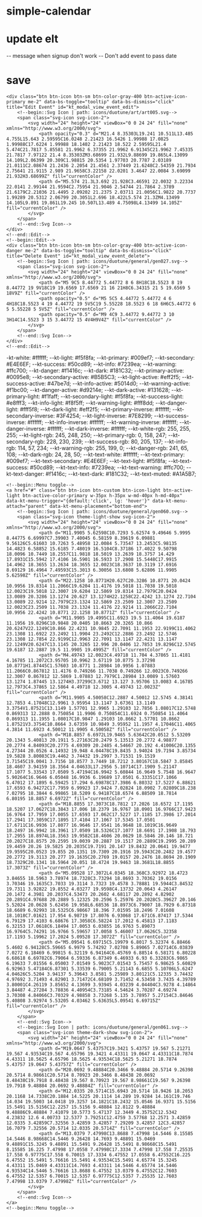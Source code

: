 # simple-calendar

# update elt
-- message when signup don't work
-- Don't add event to pass date

# save

<!--begin::Edit-->
    <div class="btn btn-icon btn-sm btn-color-gray-400 btn-active-icon-primary me-2" data-bs-toggle="tooltip" data-bs-dismiss="click" title="Edit Event" id="kt_modal_view_event_edit">
        <!--begin::Svg Icon | path: icons/duotune/art/art005.svg-->
        <span class="svg-icon svg-icon-2">
            <svg width="24" height="24" viewBox="0 0 24 24" fill="none" xmlns="http://www.w3.org/2000/svg">
                <path opacity="0.3" d="M21.4 8.35303L19.241 10.511L13.485 4.755L15.643 2.59595C16.0248 2.21423 16.5426 1.99988 17.0825 1.99988C17.6224 1.99988 18.1402 2.21423 18.522 2.59595L21.4 5.474C21.7817 5.85581 21.9962 6.37355 21.9962 6.91345C21.9962 7.45335 21.7817 7.97122 21.4 8.35303ZM3.68699 21.932L9.88699 19.865L4.13099 14.109L2.06399 20.309C1.98815 20.5354 1.97703 20.7787 2.03189 21.0111C2.08674 21.2436 2.2054 21.4561 2.37449 21.6248C2.54359 21.7934 2.75641 21.9115 2.989 21.9658C3.22158 22.0201 3.4647 22.0084 3.69099 21.932H3.68699Z" fill="currentColor" />
                <path d="M5.574 21.3L3.692 21.928C3.46591 22.0032 3.22334 22.0141 2.99144 21.9594C2.75954 21.9046 2.54744 21.7864 2.3789 21.6179C2.21036 21.4495 2.09202 21.2375 2.03711 21.0056C1.9822 20.7737 1.99289 20.5312 2.06799 20.3051L2.696 18.422L5.574 21.3ZM4.13499 14.105L9.891 19.861L19.245 10.507L13.489 4.75098L4.13499 14.105Z" fill="currentColor" />
            </svg>
        </span>
        <!--end::Svg Icon-->
    </div>
    <!--end::Edit-->
    <!--begin::Edit-->
    <div class="btn btn-icon btn-sm btn-color-gray-400 btn-active-icon-danger me-2" data-bs-toggle="tooltip" data-bs-dismiss="click" title="Delete Event" id="kt_modal_view_event_delete">
        <!--begin::Svg Icon | path: icons/duotune/general/gen027.svg-->
        <span class="svg-icon svg-icon-2">
            <svg width="24" height="24" viewBox="0 0 24 24" fill="none" xmlns="http://www.w3.org/2000/svg">
                <path d="M5 9C5 8.44772 5.44772 8 6 8H18C18.5523 8 19 8.44772 19 9V18C19 19.6569 17.6569 21 16 21H8C6.34315 21 5 19.6569 5 18V9Z" fill="currentColor" />
                <path opacity="0.5" d="M5 5C5 4.44772 5.44772 4 6 4H18C18.5523 4 19 4.44772 19 5V5C19 5.55228 18.5523 6 18 6H6C5.44772 6 5 5.55228 5 5V5Z" fill="currentColor" />
                <path opacity="0.5" d="M9 4C9 3.44772 9.44772 3 10 3H14C14.5523 3 15 3.44772 15 4V4H9V4Z" fill="currentColor" />
            </svg>
        </span>
        <!--end::Svg Icon-->
    </div>
    <!--end::Edit-->

-kt-white: #ffffff;
    --kt-light: #f5f8fa;
    --kt-primary: #009ef7;
    --kt-secondary: #E4E6EF;
    --kt-success: #50cd89;
    --kt-info: #7239ea;
    --kt-warning: #ffc700;
    --kt-danger: #f1416c;
    --kt-dark: #181C32;
    --kt-primary-active: #0095e8;
    --kt-secondary-active: #B5B5C3;
    --kt-light-active: #eff2f5;
    --kt-success-active: #47be7d;
    --kt-info-active: #5014d0;
    --kt-warning-active: #f1bc00;
    --kt-danger-active: #d9214e;
    --kt-dark-active: #131628;
    --kt-primary-light: #f1faff;
    --kt-secondary-light: #f5f8fa;
    --kt-success-light: #e8fff3;
    --kt-info-light: #f8f5ff;
    --kt-warning-light: #fff8dd;
    --kt-danger-light: #fff5f8;
    --kt-dark-light: #eff2f5;
    --kt-primary-inverse: #ffffff;
    --kt-secondary-inverse: #3F4254;
    --kt-light-inverse: #7E8299;
    --kt-success-inverse: #ffffff;
    --kt-info-inverse: #ffffff;
    --kt-warning-inverse: #ffffff;
    --kt-danger-inverse: #ffffff;
    --kt-dark-inverse: #ffffff;
    --kt-white-rgb: 255, 255, 255;
    --kt-light-rgb: 245, 248, 250;
    --kt-primary-rgb: 0, 158, 247;
    --kt-secondary-rgb: 228, 230, 239;
    --kt-success-rgb: 80, 205, 137;
    --kt-info-rgb: 114, 57, 234;
    --kt-warning-rgb: 255, 199, 0;
    --kt-danger-rgb: 241, 65, 108;
    --kt-dark-rgb: 24, 28, 50;
    --kt-text-white: #ffffff;
    --kt-text-primary: #009ef7;
    --kt-text-secondary: #E4E6EF;
    --kt-text-light: #f5f8fa;
    --kt-text-success: #50cd89;
    --kt-text-info: #7239ea;
    --kt-text-warning: #ffc700;
    --kt-text-danger: #f1416c;
    --kt-text-dark: #181C32;
    --kt-text-muted: #A1A5B7;

    <!--begin::Menu toggle-->
    <a href="#" class="btn btn-icon btn-custom btn-icon-light btn-active-light btn-active-color-primary w-35px h-35px w-md-40px h-md-40px" data-kt-menu-trigger="{default:'click', lg: 'hover'}" data-kt-menu-attach="parent" data-kt-menu-placement="bottom-end">
        <!--begin::Svg Icon | path: icons/duotune/general/gen060.svg-->
        <span class="svg-icon theme-light-show svg-icon-2">
            <svg width="24" height="24" viewBox="0 0 24 24" fill="none" xmlns="http://www.w3.org/2000/svg">
                <path d="M11.9905 5.62598C10.7293 5.62574 9.49646 5.9995 8.44775 6.69997C7.39903 7.40045 6.58159 8.39619 6.09881 9.56126C5.61603 10.7263 5.48958 12.0084 5.73547 13.2453C5.98135 14.4823 6.58852 15.6185 7.48019 16.5104C8.37186 17.4022 9.50798 18.0096 10.7449 18.2557C11.9818 18.5019 13.2639 18.3757 14.429 17.8931C15.5942 17.4106 16.5901 16.5933 17.2908 15.5448C17.9915 14.4962 18.3655 13.2634 18.3655 12.0023C18.3637 10.3119 17.6916 8.69129 16.4964 7.49593C15.3013 6.30056 13.6808 5.62806 11.9905 5.62598Z" fill="currentColor" />
                <path d="M22.1258 10.8771H20.627C20.3286 10.8771 20.0424 10.9956 19.8314 11.2066C19.6204 11.4176 19.5018 11.7038 19.5018 12.0023C19.5018 12.3007 19.6204 12.5869 19.8314 12.7979C20.0424 13.0089 20.3286 13.1274 20.627 13.1274H22.1258C22.4242 13.1274 22.7104 13.0089 22.9214 12.7979C23.1324 12.5869 23.2509 12.3007 23.2509 12.0023C23.2509 11.7038 23.1324 11.4176 22.9214 11.2066C22.7104 10.9956 22.4242 10.8771 22.1258 10.8771Z" fill="currentColor" />
                <path d="M11.9905 19.4995C11.6923 19.5 11.4064 19.6187 11.1956 19.8296C10.9848 20.0405 10.8663 20.3265 10.866 20.6247V22.1249C10.866 22.4231 10.9845 22.7091 11.1953 22.9199C11.4062 23.1308 11.6922 23.2492 11.9904 23.2492C12.2886 23.2492 12.5746 23.1308 12.7854 22.9199C12.9963 22.7091 13.1147 22.4231 13.1147 22.1249V20.6247C13.1145 20.3265 12.996 20.0406 12.7853 19.8296C12.5745 19.6187 12.2887 19.5 11.9905 19.4995Z" fill="currentColor" />
                <path d="M4.49743 12.0023C4.49718 11.704 4.37865 11.4181 4.16785 11.2072C3.95705 10.9962 3.67119 10.8775 3.37298 10.8771H1.87445C1.57603 10.8771 1.28984 10.9956 1.07883 11.2066C0.867812 11.4176 0.749266 11.7038 0.749266 12.0023C0.749266 12.3007 0.867812 12.5869 1.07883 12.7979C1.28984 13.0089 1.57603 13.1274 1.87445 13.1274H3.37299C3.6712 13.127 3.95706 13.0083 4.16785 12.7973C4.37865 12.5864 4.49718 12.3005 4.49743 12.0023Z" fill="currentColor" />
                <path d="M11.9905 4.50058C12.2887 4.50012 12.5745 4.38141 12.7853 4.17048C12.9961 3.95954 13.1147 3.67361 13.1149 3.3754V1.87521C13.1149 1.57701 12.9965 1.29103 12.7856 1.08017C12.5748 0.869313 12.2888 0.750854 11.9906 0.750854C11.6924 0.750854 11.4064 0.869313 11.1955 1.08017C10.9847 1.29103 10.8662 1.57701 10.8662 1.87521V3.3754C10.8664 3.67359 10.9849 3.95952 11.1957 4.17046C11.4065 4.3814 11.6923 4.50012 11.9905 4.50058Z" fill="currentColor" />
                <path d="M18.8857 6.6972L19.9465 5.63642C20.0512 5.53209 20.1343 5.40813 20.1911 5.27163C20.2479 5.13513 20.2772 4.98877 20.2774 4.84093C20.2775 4.69309 20.2485 4.54667 20.192 4.41006C20.1355 4.27344 20.0526 4.14932 19.948 4.04478C19.8435 3.94024 19.7194 3.85734 19.5828 3.80083C19.4462 3.74432 19.2997 3.71531 19.1519 3.71545C19.0041 3.7156 18.8577 3.7449 18.7212 3.80167C18.5847 3.85845 18.4607 3.94159 18.3564 4.04633L17.2956 5.10714C17.1909 5.21147 17.1077 5.33543 17.0509 5.47194C16.9942 5.60844 16.9649 5.7548 16.9647 5.90264C16.9646 6.05048 16.9936 6.19689 17.0501 6.33351C17.1066 6.47012 17.1895 6.59425 17.294 6.69878C17.3986 6.80332 17.5227 6.88621 17.6593 6.94272C17.7959 6.99923 17.9424 7.02824 18.0902 7.02809C18.238 7.02795 18.3844 6.99865 18.5209 6.94187C18.6574 6.88509 18.7814 6.80195 18.8857 6.6972Z" fill="currentColor" />
                <path d="M18.8855 17.3073C18.7812 17.2026 18.6572 17.1195 18.5207 17.0627C18.3843 17.006 18.2379 16.9767 18.0901 16.9766C17.9423 16.9764 17.7959 17.0055 17.6593 17.062C17.5227 17.1185 17.3986 17.2014 17.2941 17.3059C17.1895 17.4104 17.1067 17.5345 17.0501 17.6711C16.9936 17.8077 16.9646 17.9541 16.9648 18.1019C16.9649 18.2497 16.9942 18.3961 17.0509 18.5326C17.1077 18.6691 17.1908 18.793 17.2955 18.8974L18.3563 19.9582C18.4606 20.0629 18.5846 20.146 18.721 20.2027C18.8575 20.2595 19.0039 20.2887 19.1517 20.2889C19.2995 20.289 19.4459 20.26 19.5825 20.2035C19.7191 20.147 19.8432 20.0641 19.9477 19.9595C20.0523 19.855 20.1351 19.7309 20.1916 19.5943C20.2482 19.4577 20.2772 19.3113 20.277 19.1635C20.2769 19.0157 20.2476 18.8694 20.1909 18.7329C20.1341 18.5964 20.051 18.4724 19.9463 18.3681L18.8855 17.3073Z" fill="currentColor" />
                <path d="M5.09528 17.3072L4.0345 18.368C3.92972 18.4723 3.84655 18.5963 3.78974 18.7328C3.73294 18.8693 3.70362 19.0156 3.70346 19.1635C3.7033 19.3114 3.7323 19.4578 3.78881 19.5944C3.84532 19.7311 3.92822 19.8552 4.03277 19.9598C4.13732 20.0643 4.26147 20.1472 4.3981 20.2037C4.53473 20.2602 4.68117 20.2892 4.82902 20.2891C4.97688 20.2889 5.12325 20.2596 5.25976 20.2028C5.39627 20.146 5.52024 20.0628 5.62456 19.958L6.68536 18.8973C6.79007 18.7929 6.87318 18.6689 6.92993 18.5325C6.98667 18.396 7.01595 18.2496 7.01608 18.1018C7.01621 17.954 6.98719 17.8076 6.93068 17.671C6.87417 17.5344 6.79129 17.4103 6.68676 17.3058C6.58224 17.2012 6.45813 17.1183 6.32153 17.0618C6.18494 17.0053 6.03855 16.9763 5.89073 16.9764C5.74291 16.9766 5.59657 17.0058 5.46007 17.0626C5.32358 17.1193 5.19962 17.2024 5.09528 17.3072Z" fill="currentColor" />
                <path d="M5.09541 6.69715C5.19979 6.8017 5.32374 6.88466 5.4602 6.94128C5.59665 6.9979 5.74292 7.02708 5.89065 7.02714C6.03839 7.0272 6.18469 6.99815 6.32119 6.94164C6.45769 6.88514 6.58171 6.80228 6.68618 6.69782C6.79064 6.59336 6.87349 6.46933 6.93 6.33283C6.9865 6.19633 7.01556 6.05003 7.01549 5.9023C7.01543 5.75457 6.98625 5.60829 6.92963 5.47184C6.87301 5.33539 6.79005 5.21143 6.6855 5.10706L5.6247 4.04626C5.5204 3.94137 5.39643 3.8581 5.25989 3.80121C5.12335 3.74432 4.97692 3.71493 4.82901 3.71472C4.68109 3.71452 4.53458 3.7435 4.39789 3.80001C4.26119 3.85652 4.13699 3.93945 4.03239 4.04404C3.9278 4.14864 3.84487 4.27284 3.78836 4.40954C3.73185 4.54624 3.70287 4.69274 3.70308 4.84066C3.70329 4.98858 3.73268 5.135 3.78957 5.27154C3.84646 5.40808 3.92974 5.53205 4.03462 5.63635L5.09541 6.69715Z" fill="currentColor" />
            </svg>
        </span>
        <!--end::Svg Icon-->
        <!--begin::Svg Icon | path: icons/duotune/general/gen061.svg-->
        <span class="svg-icon theme-dark-show svg-icon-2">
            <svg width="24" height="24" viewBox="0 0 24 24" fill="none" xmlns="http://www.w3.org/2000/svg">
                <path d="M19.0647 5.43757C19.3421 5.43757 19.567 5.21271 19.567 4.93534C19.567 4.65796 19.3421 4.43311 19.0647 4.43311C18.7874 4.43311 18.5625 4.65796 18.5625 4.93534C18.5625 5.21271 18.7874 5.43757 19.0647 5.43757Z" fill="currentColor" />
                <path d="M20.0692 9.48884C20.3466 9.48884 20.5714 9.26398 20.5714 8.98661C20.5714 8.70923 20.3466 8.48438 20.0692 8.48438C19.7918 8.48438 19.567 8.70923 19.567 8.98661C19.567 9.26398 19.7918 9.48884 20.0692 9.48884Z" fill="currentColor" />
                <path d="M12.0335 20.5714C15.6943 20.5714 18.9426 18.2053 20.1168 14.7338C20.1884 14.5225 20.1114 14.289 19.9284 14.161C19.746 14.034 19.5003 14.0418 19.3257 14.1821C18.2432 15.0546 16.9371 15.5156 15.5491 15.5156C12.2257 15.5156 9.48884 12.8122 9.48884 9.48886C9.48884 7.41079 10.5773 5.47137 12.3449 4.35752C12.5342 4.23832 12.6 4.00733 12.5377 3.79251C12.4759 3.57768 12.2571 3.42859 12.0335 3.42859C7.32556 3.42859 3.42857 7.29209 3.42857 12C3.42857 16.7079 7.32556 20.5714 12.0335 20.5714Z" fill="currentColor" />
                <path d="M13.0379 7.47998C13.8688 7.47998 14.5446 8.15585 14.5446 8.98668C14.5446 9.26428 14.7693 9.48891 15.0469 9.48891C15.3245 9.48891 15.5491 9.26428 15.5491 8.98668C15.5491 8.15585 16.225 7.47998 17.0558 7.47998C17.3334 7.47998 17.558 7.25535 17.558 6.97775C17.558 6.70015 17.3334 6.47552 17.0558 6.47552C16.225 6.47552 15.5491 5.76616 15.5491 4.93534C15.5491 4.65774 15.3245 4.43311 15.0469 4.43311C14.7693 4.43311 14.5446 4.65774 14.5446 4.93534C14.5446 5.76616 13.8688 6.47552 13.0379 6.47552C12.7603 6.47552 12.5357 6.70015 12.5357 6.97775C12.5357 7.25535 12.7603 7.47998 13.0379 7.47998Z" fill="currentColor" />
            </svg>
        </span>
        <!--end::Svg Icon-->
    </a>
    <!--begin::Menu toggle-->